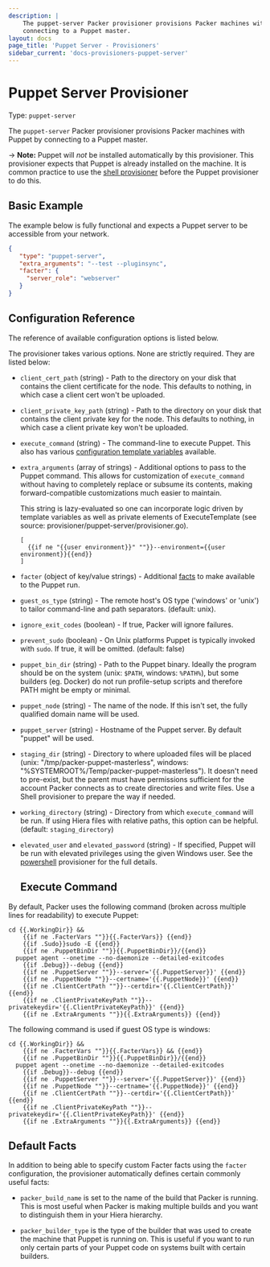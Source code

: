 ```yaml
---
description: |
    The puppet-server Packer provisioner provisions Packer machines with Puppet by
    connecting to a Puppet master.
layout: docs
page_title: 'Puppet Server - Provisioners'
sidebar_current: 'docs-provisioners-puppet-server'
---
```


# Puppet Server Provisioner

Type: `puppet-server`

The `puppet-server` Packer provisioner provisions Packer machines with Puppet
by connecting to a Puppet master.

-&gt; **Note:** Puppet will *not* be installed automatically by this
provisioner. This provisioner expects that Puppet is already installed on the
machine. It is common practice to use the [shell
provisioner](/docs/provisioners/shell.html) before the Puppet provisioner to do
this.

## Basic Example

The example below is fully functional and expects a Puppet server to be
accessible from your network.

``` json
{
   "type": "puppet-server",
   "extra_arguments": "--test --pluginsync",
   "facter": {
     "server_role": "webserver"
   }
}
```

## Configuration Reference

The reference of available configuration options is listed below.

The provisioner takes various options. None are strictly required. They are
listed below:

-   `client_cert_path` (string) - Path to the directory on your disk that
    contains the client certificate for the node. This defaults to nothing, in
    which case a client cert won't be uploaded.

-   `client_private_key_path` (string) - Path to the directory on your disk
    that contains the client private key for the node. This defaults to
    nothing, in which case a client private key won't be uploaded.

-   `execute_command` (string) - The command-line to execute Puppet. This also
    has various [configuration template variables](/docs/templates/engine.html)
    available.

-   `extra_arguments` (array of strings) - Additional options to pass to the
    Puppet command. This allows for customization of `execute_command` without
    having to completely replace or subsume its contents, making
    forward-compatible customizations much easier to maintain.

    This string is lazy-evaluated so one can incorporate logic driven by
    template variables as well as private elements of ExecuteTemplate (see
    source: provisioner/puppet-server/provisioner.go).

        [
          {{if ne "{{user environment}}" ""}}--environment={{user environment}}{{end}}
        ]

-   `facter` (object of key/value strings) - Additional
    [facts](https://puppetlabs.com/facter) to make available to the Puppet run.

-   `guest_os_type` (string) - The remote host's OS type ('windows' or 'unix')
    to tailor command-line and path separators. (default: unix).

-   `ignore_exit_codes` (boolean) - If true, Packer will ignore failures.

-   `prevent_sudo` (boolean) - On Unix platforms Puppet is typically invoked
    with `sudo`. If true, it will be omitted. (default: false)

-   `puppet_bin_dir` (string) - Path to the Puppet binary. Ideally the program
    should be on the system (unix: `$PATH`, windows: `%PATH%`), but some
    builders (eg. Docker) do not run profile-setup scripts and therefore PATH
    might be empty or minimal.

-   `puppet_node` (string) - The name of the node. If this isn't set, the fully
    qualified domain name will be used.

-   `puppet_server` (string) - Hostname of the Puppet server. By default
    "puppet" will be used.

-   `staging_dir` (string) - Directory to where uploaded files will be placed
    (unix: "/tmp/packer-puppet-masterless", windows:
    "%SYSTEMROOT%/Temp/packer-puppet-masterless"). It doesn't need to
    pre-exist, but the parent must have permissions sufficient for the account
    Packer connects as to create directories and write files. Use a Shell
    provisioner to prepare the way if needed.

-   `working_directory` (string) - Directory from which `execute_command` will
    be run. If using Hiera files with relative paths, this option can be
    helpful. (default: `staging_directory`)

-   `elevated_user` and `elevated_password` (string) - If specified, Puppet
    will be run with elevated privileges using the given Windows user. See the
    [powershell](/docs/provisioners/powershell.html) provisioner for the full
    details.

    ## Execute Command

By default, Packer uses the following command (broken across multiple lines for
readability) to execute Puppet:

    cd {{.WorkingDir}} &&
        {{if ne .FacterVars ""}}{{.FacterVars}} {{end}}
        {{if .Sudo}}sudo -E {{end}}
        {{if ne .PuppetBinDir ""}}{{.PuppetBinDir}}/{{end}}
      puppet agent --onetime --no-daemonize --detailed-exitcodes
        {{if .Debug}}--debug {{end}}
        {{if ne .PuppetServer ""}}--server='{{.PuppetServer}}' {{end}}
        {{if ne .PuppetNode ""}}--certname='{{.PuppetNode}}' {{end}}
        {{if ne .ClientCertPath ""}}--certdir='{{.ClientCertPath}}' {{end}}
        {{if ne .ClientPrivateKeyPath ""}}--privatekeydir='{{.ClientPrivateKeyPath}}' {{end}}
        {{if ne .ExtraArguments ""}}{{.ExtraArguments}} {{end}}

The following command is used if guest OS type is windows:

    cd {{.WorkingDir}} &&
        {{if ne .FacterVars ""}}{{.FacterVars}} && {{end}}
        {{if ne .PuppetBinDir ""}}{{.PuppetBinDir}}/{{end}}
      puppet agent --onetime --no-daemonize --detailed-exitcodes
        {{if .Debug}}--debug {{end}}
        {{if ne .PuppetServer ""}}--server='{{.PuppetServer}}' {{end}}
        {{if ne .PuppetNode ""}}--certname='{{.PuppetNode}}' {{end}}
        {{if ne .ClientCertPath ""}}--certdir='{{.ClientCertPath}}' {{end}}
        {{if ne .ClientPrivateKeyPath ""}}--privatekeydir='{{.ClientPrivateKeyPath}}' {{end}}
        {{if ne .ExtraArguments ""}}{{.ExtraArguments}} {{end}}

## Default Facts

In addition to being able to specify custom Facter facts using the `facter`
configuration, the provisioner automatically defines certain commonly useful
facts:

-   `packer_build_name` is set to the name of the build that Packer is running.
    This is most useful when Packer is making multiple builds and you want to
    distinguish them in your Hiera hierarchy.

-   `packer_builder_type` is the type of the builder that was used to create
    the machine that Puppet is running on. This is useful if you want to run
    only certain parts of your Puppet code on systems built with certain
    builders.
